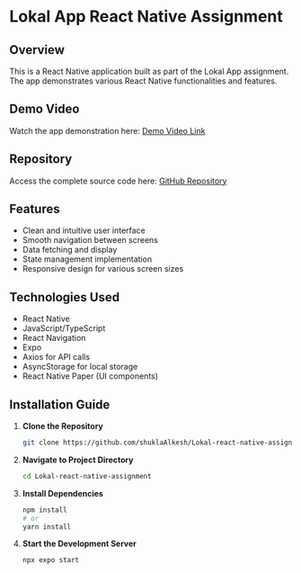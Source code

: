 # Lokal App React Native Assignment

## Overview
This is a React Native application built as part of the Lokal App assignment. The app demonstrates various React Native functionalities and features.

## Demo Video
Watch the app demonstration here:
[Demo Video Link](https://drive.google.com/file/d/1N1wzUGEplxmrImRaMGjGKNHZhgEmLx8-/view?usp=sharing)

## Repository
Access the complete source code here:
[GitHub Repository](https://github.com/shuklaAlkesh/Lokal-react-native-assignment.git)

## Features
- Clean and intuitive user interface
- Smooth navigation between screens
- Data fetching and display
- State management implementation
- Responsive design for various screen sizes

## Technologies Used
- React Native
- JavaScript/TypeScript
- React Navigation
- Expo
- Axios for API calls
- AsyncStorage for local storage
- React Native Paper (UI components)

## Installation Guide

1. **Clone the Repository**
   ```bash
   git clone https://github.com/shuklaAlkesh/Lokal-react-native-assignment.git
   ```

2. **Navigate to Project Directory**
   ```bash
   cd Lokal-react-native-assignment
   ```

3. **Install Dependencies**
   ```bash
   npm install
   # or
   yarn install
   ```

4. **Start the Development Server**
   ```bash
   npx expo start
   ```
